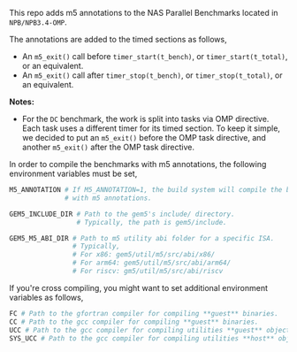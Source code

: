 This repo adds m5 annotations to the NAS Parallel Benchmarks located in
`NPB/NPB3.4-OMP`.

The annotations are added to the timed sections as follows,
- An `m5_exit()` call before `timer_start(t_bench)`, or
`timer_start(t_total)`, or an equivalent.
- An `m5_exit()` call after `timer_stop(t_bench)`, or `timer_stop(t_total)`, 
or an equivalent.

**Notes:**
- For the `DC` benchmark, the work is split into tasks via OMP directive.
Each task uses a different timer for its timed section. To keep it simple,
we decided to put an `m5_exit()` before the OMP task directive, and
another `m5_exit()` after the OMP task directive.

In order to compile the benchmarks with m5 annotations, the
following environment variables must be set,

```sh
M5_ANNOTATION # If M5_ANNOTATION=1, the build system will compile the binaries
              # with m5 annotations.

GEM5_INCLUDE_DIR # Path to the gem5's include/ directory.
                 # Typically, the path is gem5/include.

GEM5_M5_ABI_DIR # Path to m5 utility abi folder for a specific ISA.
                # Typically,
                # For x86: gem5/util/m5/src/abi/x86/
                # For arm64: gem5/util/m5/src/abi/arm64/
                # For riscv: gm5/util/m5/src/abi/riscv
```

If you're cross compiling, you might want to set additional environment
variables as follows,

```sh
FC # Path to the gfortran compiler for compiling **guest** binaries.
CC # Path to the gcc compiler for compiling **guest** binaries.
UCC # Path to the gcc compiler for compiling utilities **guest** objects.
SYS_UCC # Path to the gcc compiler for compiling utilities **host** objects.
```
